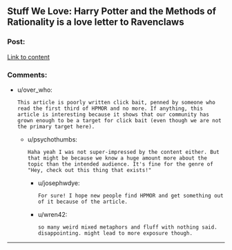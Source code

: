 ## Stuff We Love: Harry Potter and the Methods of Rationality is a love letter to Ravenclaws

### Post:

[Link to content](http://www.syfy.com/syfywire/stuff-we-love-harry-potter-and-the-methods-of-rationality)

### Comments:

- u/over_who:
  ```
  This article is poorly written click bait, penned by someone who read the first third of HPMOR and no more. If anything, this article is interesting because it shows that our community has grown enough to be a target for click bait (even though we are not the primary target here).
  ```

  - u/psychothumbs:
    ```
    Haha yeah I was not super-impressed by the content either. But that might be because we know a huge amount more about the topic than the intended audience. It's fine for the genre of "Hey, check out this thing that exists!"
    ```

    - u/josephwdye:
      ```
      For sure! I hope new people find HPMOR and get something out of it because of the article.
      ```

    - u/wren42:
      ```
      so many weird mixed metaphors and fluff with nothing said.  disappointing. might lead to more exposure though.
      ```

---

